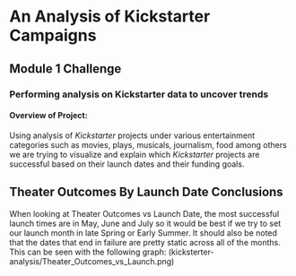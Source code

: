 # An Analysis of Kickstarter Campaigns
## Module 1 Challenge
### Performing analysis on Kickstarter data to uncover trends
#### Overview of Project:
Using analysis of *Kickstarter* projects under various entertainment categories such as movies, plays, musicals, journalism, food among others we are trying to visualize and explain which *Kickstarter* projects are successful based on their launch dates and their funding goals. 
## Theater Outcomes By Launch Date Conclusions
When looking at Theater Outcomes vs Launch Date, the most successful launch times are in May, June and July so it would be best if we try to set our launch month in late Spring or Early Summer. It should also be noted that the dates that end in failure are pretty static across all of the months. This can be seen with the following graph: (kicksterter-analysis/Theater_Outcomes_vs_Launch.png)
